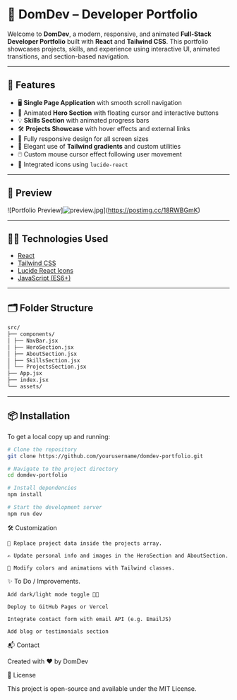 # 💼 DomDev – Developer Portfolio

Welcome to **DomDev**, a modern, responsive, and animated **Full-Stack Developer Portfolio** built with **React** and **Tailwind CSS**. This portfolio showcases projects, skills, and experience using interactive UI, animated transitions, and section-based navigation.

---

## 🚀 Features

- 🖥️ **Single Page Application** with smooth scroll navigation
- 🎨 Animated **Hero Section** with floating cursor and interactive buttons
- 💡 **Skills Section** with animated progress bars
- 🛠️ **Projects Showcase** with hover effects and external links
- 📱 Fully responsive design for all screen sizes
- 🌈 Elegant use of **Tailwind gradients** and custom utilities
- 🖱️ Custom mouse cursor effect following user movement
- 🔗 Integrated icons using `lucide-react`

---

## 📸 Preview

![Portfolio Preview]![preview.jpg](https://i.postimg.cc/Qd1RXmvv/preview.jpg)](https://postimg.cc/18RWBGmK)

---

## 🧑‍💻 Technologies Used

- [React](https://reactjs.org/)
- [Tailwind CSS](https://tailwindcss.com/)
- [Lucide React Icons](https://lucide.dev/)
- [JavaScript (ES6+)](https://developer.mozilla.org/en-US/docs/Web/JavaScript)

---

## 🗂️ Folder Structure

```bash
src/
├── components/
│ ├── NavBar.jsx
│ ├── HeroSection.jsx
│ ├── AboutSection.jsx
│ ├── SkillsSection.jsx
│ └── ProjectsSection.jsx
├── App.jsx
├── index.jsx
└── assets/
```

---

## 📦 Installation

To get a local copy up and running:

```bash
# Clone the repository
git clone https://github.com/yourusername/domdev-portfolio.git

# Navigate to the project directory
cd domdev-portfolio

# Install dependencies
npm install

# Start the development server
npm run dev
```

🛠️ Customization

    🔗 Replace project data inside the projects array.

    ✍️ Update personal info and images in the HeroSection and AboutSection.

    🎨 Modify colors and animations with Tailwind classes.

✨ To Do / Improvements.

    Add dark/light mode toggle 🌙🌞

    Deploy to GitHub Pages or Vercel

    Integrate contact form with email API (e.g. EmailJS)

    Add blog or testimonials section

📬 Contact

Created with ❤️ by DomDev

📄 License

This project is open-source and available under the MIT License.
